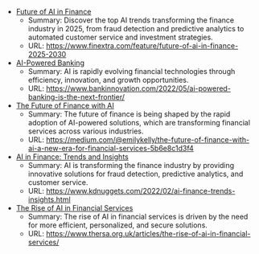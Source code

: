 * [Future of AI in Finance](https://www.finextra.com/feature/future-of-ai-in-finance-2025-2030)
    + Summary: Discover the top AI trends transforming the finance industry in 2025, from fraud detection and predictive analytics to automated customer service and investment strategies.
    + URL: https://www.finextra.com/feature/future-of-ai-in-finance-2025-2030
* [AI-Powered Banking](https://www.bankinnovation.com/2022/05/ai-powered-banking-is-the-next-frontier/)
    + Summary: AI is rapidly evolving financial technologies through efficiency, innovation, and growth opportunities.
    + URL: https://www.bankinnovation.com/2022/05/ai-powered-banking-is-the-next-frontier/
* [The Future of Finance with AI](https://medium.com/@emilykelly/the-future-of-finance-with-ai-a-new-era-for-financial-services-5b6e8c1d3f4)
    + Summary: The future of finance is being shaped by the rapid adoption of AI-powered solutions, which are transforming financial services across various industries.
    + URL: https://medium.com/@emilykelly/the-future-of-finance-with-ai-a-new-era-for-financial-services-5b6e8c1d3f4
* [AI in Finance: Trends and Insights](https://www.kdnuggets.com/2022/02/ai-finance-trends-insights.html)
    + Summary: AI is transforming the finance industry by providing innovative solutions for fraud detection, predictive analytics, and customer service.
    + URL: https://www.kdnuggets.com/2022/02/ai-finance-trends-insights.html
* [The Rise of AI in Financial Services](https://www.thersa.org.uk/articles/the-rise-of-ai-in-financial-services/)
    + Summary: The rise of AI in financial services is driven by the need for more efficient, personalized, and secure solutions.
    + URL: https://www.thersa.org.uk/articles/the-rise-of-ai-in-financial-services/